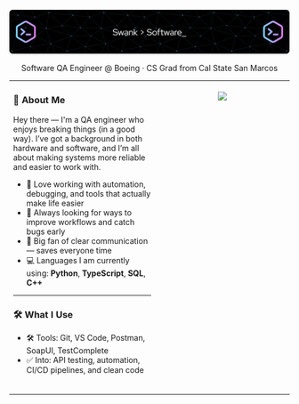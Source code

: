 <p align="center">
  <img src="github-header-image.png" alt="D. Swank Banner" />
</p>

<p align="center">
  Software QA Engineer @ Boeing · CS Grad from Cal State San Marcos  
</p>

<table>
  <tr>
    <!-- Left Column -->
    <td width="52%" valign="top" align="left">

<h3>🧠 About Me</h3>

Hey there — I'm a QA engineer who enjoys breaking things (in a good way). I’ve got a background in both hardware and software, and I’m all about making systems more reliable and easier to work with.

<ul>
  <li>🔧 Love working with automation, debugging, and tools that actually make life easier</li>
  <li>🧠 Always looking for ways to improve workflows and catch bugs early</li>
  <li>💬 Big fan of clear communication — saves everyone time</li>
  <li>💻 Languages I am currently using: <strong>Python</strong>, <strong>TypeScript</strong>, <strong>SQL</strong>, <strong>C++</strong></li>
</ul>

<hr>

<h3>🛠 What I Use</h3>

<ul>
  <li>🛠 Tools: Git, VS Code, Postman, SoapUI, TestComplete</li>
  <li>✅ Into: API testing, automation, CI/CD pipelines, and clean code</li>
  <br>
</ul>

</td>

<!-- Right Column -->
<td width="48%" valign="top" align="center">

<br>

<img src="https://github-readme-stats.vercel.app/api/top-langs/?username=d-swank&langs_count=5&theme=github_dark&hide_border=true" width="100%" />

</td>
  </tr>
</table>
